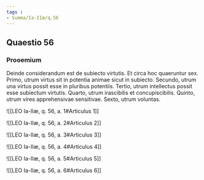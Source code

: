 ```yaml
---
tags : 
- Summa/Ia-IIæ/q.56
---
```


## Quaestio 56

### Prooemium

Deinde considerandum est de subiecto virtutis. Et circa hoc quaeruntur sex. Primo, utrum virtus sit in potentia animae sicut in subiecto. Secundo, utrum una virtus possit esse in pluribus potentiis. Tertio, utrum intellectus possit esse subiectum virtutis. Quarto, utrum irascibilis et concupiscibilis. Quinto, utrum vires apprehensivae sensitivae. Sexto, utrum voluntas.

![[LEO Ia-IIæ, q. 56, a. 1#Articulus 1]]

![[LEO Ia-IIæ, q. 56, a. 2#Articulus 2]]

![[LEO Ia-IIæ, q. 56, a. 3#Articulus 3]]

![[LEO Ia-IIæ, q. 56, a. 4#Articulus 4]]

![[LEO Ia-IIæ, q. 56, a. 5#Articulus 5]]

![[LEO Ia-IIæ, q. 56, a. 6#Articulus 6]]

